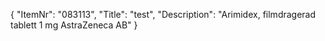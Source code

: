 {
  "ItemNr": "083113",
  "Title": "test",
  "Description": "Arimidex, filmdragerad tablett 1 mg AstraZeneca AB"
}